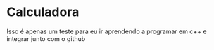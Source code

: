 # Calculadora

Isso é apenas um teste para eu ir aprendendo a programar em c++ e  integrar junto com o github

